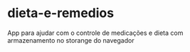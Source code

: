 # dieta-e-remedios
App para ajudar com o controle de medicações e dieta com armazenamento no storange do navegador
